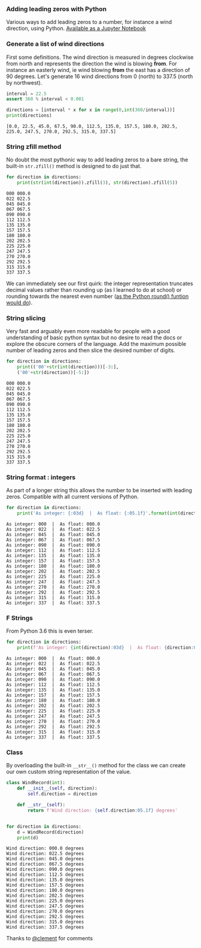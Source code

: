 
### Adding leading zeros with Python
Various ways to add leading zeros to a number, for instance a wind direction, using Python.  [Available as a Jupyter Notebook](wind_zeros.ipynb)

### Generate a list of wind directions
First some definitions. The wind direction is measured in degrees clockwise from north and represents the direction the wind is blowing __from__. For instance an easterly wind, ie wind blowing __from__ the east has a direction of 90 degrees. Let's generate 16 wind directions from 0 (north) to 337.5 (north by northwest). 



```python
interval = 22.5
assert 360 % interval < 0.001

directions = [interval * x for x in range(0,int(360/interval))]
print(directions)
```

    [0.0, 22.5, 45.0, 67.5, 90.0, 112.5, 135.0, 157.5, 180.0, 202.5, 225.0, 247.5, 270.0, 292.5, 315.0, 337.5]
    

### String zfill method
No doubt the most pythonic way to add leading zeros to a bare string, the built-in `str.zfill()` method is designed to do just that. 


```python
for direction in directions:
    print(str(int(direction)).zfill(3), str(direction).zfill(5))
```

    000 000.0
    022 022.5
    045 045.0
    067 067.5
    090 090.0
    112 112.5
    135 135.0
    157 157.5
    180 180.0
    202 202.5
    225 225.0
    247 247.5
    270 270.0
    292 292.5
    315 315.0
    337 337.5
    

We can immediately see our first quirk: the integer representation truncates decimal values rather than rounding up (as I learned to do at school) or rounding towards the nearest even number ([as the Python round() funtion would do](https://realpython.com/python-rounding/)).

	
### String slicing
Very fast and arguably even more readable for people with a good understanding of basic python syntax but no desire to read the docs or explore the obscure corners of the language. Add the maximum possible number of leading zeros and then slice the desired number of digits. 


```python
for direction in directions:
    print(('00'+str(int(direction)))[-3:],
    ('00'+str(direction))[-5:])
```

    000 000.0
    022 022.5
    045 045.0
    067 067.5
    090 090.0
    112 112.5
    135 135.0
    157 157.5
    180 180.0
    202 202.5
    225 225.0
    247 247.5
    270 270.0
    292 292.5
    315 315.0
    337 337.5
    

### String format : integers
As part of a longer string this allows the  number to be inserted with leading zeros. Compatible with all current versions of Python. 

	


```python
for direction in directions:
    print('As integer: {:03d}  |  As float: {:05.1f}'.format(int(direction), direction))
```

    As integer: 000  |  As float: 000.0
    As integer: 022  |  As float: 022.5
    As integer: 045  |  As float: 045.0
    As integer: 067  |  As float: 067.5
    As integer: 090  |  As float: 090.0
    As integer: 112  |  As float: 112.5
    As integer: 135  |  As float: 135.0
    As integer: 157  |  As float: 157.5
    As integer: 180  |  As float: 180.0
    As integer: 202  |  As float: 202.5
    As integer: 225  |  As float: 225.0
    As integer: 247  |  As float: 247.5
    As integer: 270  |  As float: 270.0
    As integer: 292  |  As float: 292.5
    As integer: 315  |  As float: 315.0
    As integer: 337  |  As float: 337.5
    

### F Strings
From Python 3.6 this is even terser.


```python
for direction in directions:
    print(f'As integer: {int(direction):03d}  |  As float: {direction:05.1f}')
```

    As integer: 000  |  As float: 000.0
    As integer: 022  |  As float: 022.5
    As integer: 045  |  As float: 045.0
    As integer: 067  |  As float: 067.5
    As integer: 090  |  As float: 090.0
    As integer: 112  |  As float: 112.5
    As integer: 135  |  As float: 135.0
    As integer: 157  |  As float: 157.5
    As integer: 180  |  As float: 180.0
    As integer: 202  |  As float: 202.5
    As integer: 225  |  As float: 225.0
    As integer: 247  |  As float: 247.5
    As integer: 270  |  As float: 270.0
    As integer: 292  |  As float: 292.5
    As integer: 315  |  As float: 315.0
    As integer: 337  |  As float: 337.5
    

### Class
By overloading the built-in `__str__()` method for the class we can create our own custom string representation of the value. 



```python
class WindRecord(int):
    def __init__(self, direction):
        self.direction = direction

    def __str__(self):
        return f'Wind direction: {self.direction:05.1f} degrees'


for direction in directions:
    d = WindRecord(direction)
    print(d)
```

    Wind direction: 000.0 degrees
    Wind direction: 022.5 degrees
    Wind direction: 045.0 degrees
    Wind direction: 067.5 degrees
    Wind direction: 090.0 degrees
    Wind direction: 112.5 degrees
    Wind direction: 135.0 degrees
    Wind direction: 157.5 degrees
    Wind direction: 180.0 degrees
    Wind direction: 202.5 degrees
    Wind direction: 225.0 degrees
    Wind direction: 247.5 degrees
    Wind direction: 270.0 degrees
    Wind direction: 292.5 degrees
    Wind direction: 315.0 degrees
    Wind direction: 337.5 degrees
    

Thanks to [@clement](https://discourse.mcneel.com/u/clement/summary) for comments
